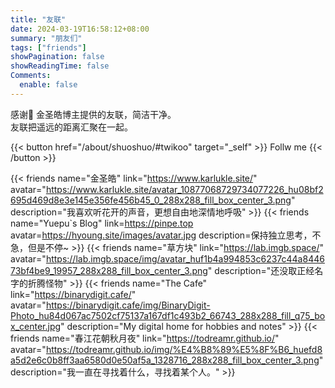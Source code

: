 ```yaml
---
title: "友联"
date: 2024-03-19T16:58:12+08:00
summary: "朋友们"
tags: ["friends"]
showPagination: false
showReadingTime: false
Comments:
  enable: false
---
```


感谢🙏 金圣皓博主提供的友联，简洁干净。<br>
友联把遥远的距离汇聚在一起。

{{< button href="/about/shuoshuo/#twikoo" target="_self" >}}
Follw me
{{< /button >}}


{{< friends name="金圣皓" link="https://www.karlukle.site/" avatar="https://www.karlukle.site/avatar_10877068729734077226_hu08bf2695d469d8e3e145e356fe456b45_0_288x288_fill_box_center_3.png" description="我喜欢听花开的声音，更想自由地深情地呼吸" >}}
{{< friends name="Yuepu`s Blog" link=https://pinpe.top avatar=https://hyoung.site/images/avatar.jpg description=保持独立思考，不急，但是不停~ >}}
{{< friends name="草方块" link="https://lab.imgb.space/" avatar="https://lab.imgb.space/img/avatar_huf1b4a994853c6237c44a844673bf4be9_19957_288x288_fill_box_center_3.png" description="还没取正经名字的折腾怪物" >}}
{{< friends name="The Cafe" link="https://binarydigit.cafe/" avatar="https://binarydigit.cafe/img/BinaryDigit-Photo_hu84d067ac7502cf75137a167df1c493b2_66743_288x288_fill_q75_box_center.jpg" description="My digital home for hobbies and notes" >}}
{{< friends name="春江花朝秋月夜" link="https://todreamr.github.io/" avatar="https://todreamr.github.io/img/%E4%B8%89%E5%8F%B6_huefd8a5d2e6c0b8ff3aa6580d0e50af5a_1328716_288x288_fill_box_center_3.png" description="我一直在寻找着什么，寻找着某个人。" >}}

